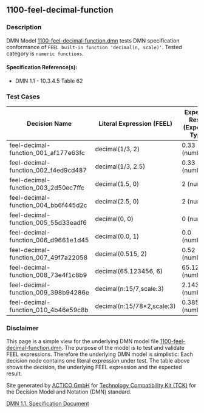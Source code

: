 1100-feel-decimal-function
--------------------

### Description ###

DMN Model [1100-feel-decimal-function.dmn](./1100-feel-decimal-function.dmn) tests DMN specification conformance of `FEEL built-in function 'decimal(n, scale)'`. Tested category is `numeric functions`.

#### Specification Reference(s): ####
 * DMN 1.1 - 10.3.4.5 Table 62

### Test Cases ###

|Decision Name| Literal Expression (FEEL) | Expected Result (Expected Type)|
|-------------|-------------------------- |--------------------------------|
|feel-decimal-function_001_af177e63fc|decimal(1/3, 2)|0.33 (number)|
|feel-decimal-function_002_f4ed9cd487|decimal(1/3, 2.5)|0.33 (number)|
|feel-decimal-function_003_2d50ec7ffc|decimal(1.5, 0)|2 (number)|
|feel-decimal-function_004_bb6f445d2c|decimal(2.5, 0)|2 (number)|
|feel-decimal-function_005_55d33eadf6|decimal(0, 0)|0 (number)|
|feel-decimal-function_006_d9661e1d45|decimal(0.0, 1)|0.0 (number)|
|feel-decimal-function_007_49f7a22058|decimal(0.515, 2)|0.52 (number)|
|feel-decimal-function_008_73e4f1c8b9|decimal(65.123456, 6)|65.123456 (number)|
|feel-decimal-function_009_398b94286e|decimal(n:15/7,scale:3)|2.143 (number)|
|feel-decimal-function_010_4b46e59c8b|decimal(n:15/78*2,scale:3)|0.385 (number)|

         

### Disclaimer ###
This page is a simple view for the underlying DMN model file [1100-feel-decimal-function.dmn](./1100-feel-decimal-function.dmn).
The purpose of the model is to test and validate FEEL expressions. Therefore the underlying DMN model is simplistic:
Each decision node contains one literal expression under test. The table above shows the decision, the underlying FEEL expression and the expected result.

Site generated by [ACTICO GmbH](https://actico.com) for [Technology Compatibility Kit (TCK)](https://dmn-tck.github.io/tck/) for the Decision Model and Notation (DMN) standard.

[DMN 1.1. Specification Document](http://www.omg.org/spec/DMN/1.1/) 
  